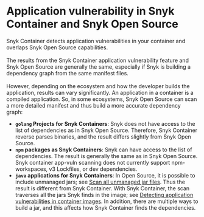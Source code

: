 # Application vulnerability in Snyk Container and Snyk Open Source

Snyk Container detects application vulnerabilities in your container and overlaps Snyk Open Source capabilities.\
\
The results from the Snyk Container application vulnerability feature and Snyk Open Source are generally the same, especially if Snyk is building a dependency graph from the same manifest files.\
\
However, depending on the ecosystem and how the developer builds the application, results can vary significantly. An application in a container is a compiled application. So, in some ecosystems, Snyk Open Source can scan a more detailed manifest and thus build a more accurate dependency graph:

* **`golang` Projects for Snyk Containers**: Snyk does not have access to the list of dependencies as in Snyk Open Source. Therefore, Snyk Container reverse parses binaries, and the result differs slightly from Snyk Open Source.
* **`npm` packages as Snyk Containers**: Snyk can have access to the list of dependencies. The result is generally the same as in Snyk Open Source.  Snyk container app-vuln scanning does not currently support npm-workspaces, v3 Lockfiles, or dev dependencies.&#x20;
* **`java` applications for Snyk Containers**: In Open Source, it is possible to include unmanaged jars; see [Scan all unmanaged jar files](../../../snyk-cli/test-for-vulnerabilities/scan-all-unmanaged-jar-files.md). Thus the result is different from Snyk Container. With Snyk Container, the scan traverses all the jars Snyk finds in the image; see [Detecting application vulnerabilities in container images](../../../scan-applications/snyk-container/use-snyk-container/detect-vulnerabilities-in-container-images.md). In addition, there are multiple ways to build a jar, and this affects how Snyk Container finds the dependencies.
